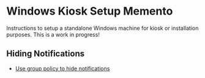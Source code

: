 # Windows Kiosk Setup Memento
Instructions to setup a standalone Windows machine for kiosk or installation purposes. This is a work in progress!

## Hiding Notifications

* [Use group policy to hide notifications](https://docs.microsoft.com/en-us/windows/security/threat-protection/windows-defender-security-center/wdsc-hide-notifications#use-group-policy-to-hide-all-notifications)

